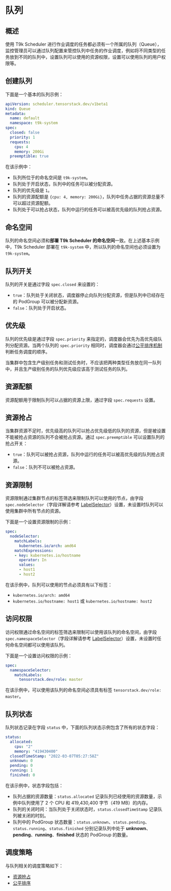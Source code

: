 # 队列

## 概述

使用 T9k Scheduler 进行作业调度的任务都必须有一个所属的队列（Queue），监控管理员可以通过队列配置来管控队列中任务的作业调度，例如将不同类型的任务放到不同的队列中，设置队列可以使用的资源权限，设置可以使用队列的用户权限等。

## 创建队列

下面是一个基本的队列示例：

```yaml
apiVersion: scheduler.tensorstack.dev/v1beta1
kind: Queue
metadata:
  name: default
  namespace: t9k-system
spec:
  closed: false
  priority: 1
  requests:
    cpu: 4
    memory: 200Gi
  preemptible: true
```

在该示例中：

* 队列所位于的命名空间是 `t9k-system`。
* 队列处于开启状态，队列中的任务可以被分配资源。
* 队列的优先级是 `1`。
* 队列的资源配额是 `{cpu: 4, memory: 200Gi}`，队列中任务占据的资源总量不可以超过资源配额。
* 队列处于可以抢占状态，队列中运行的任务可以被高优先级的队列抢占资源。

## 命名空间

队列的命名空间必须和**部署 T9k Scheduler 的命名空间**一致。在上述基本示例中，T9k Scheduler 部署在 `t9k-system` 中，所以队列的命名空间也必须设置为 `t9k-system`。

## 队列开关

队列的开关是通过字段 `spec.closed` 来设置的：

* `true`：队列处于关闭状态，调度器停止向队列分配资源，但是队列中已经存在的 PodGroup 可以被分配新资源。
* `false`：队列处于开启状态。

## 优先级

队列的优先级是通过字段 `spec.priority` 来指定的，调度器会优先为高优先级队列分配资源。当两个队列的 `spec.priority` 相同时，调度器会通过[公平排序机制](./scheduling-policy.md#公平排序)判断任务调度的顺序。

当集群中包含生产级别任务和测试任务时，不应该把两种类型任务放在同一队列中，并且生产级别任务的队列优先级应该高于测试任务的队列。

## 资源配额

资源配额用于限制队列可以占据的资源上限，通过字段 `spec.requests` 设置。

## 资源抢占

当集群资源不足时，优先级高的队列可以抢占优先级低的队列的资源，但是被设置不能被抢占资源的队列不会被抢占资源。通过 `spec.preemptible` 可以设置队列的抢占开关：

* `true`：队列可以被抢占资源，队列中运行的任务可以被高优先级的队列抢占资源。
* `false`：队列不可以被抢占资源。

## 资源限制

资源限制通过集群节点的标签筛选来限制队列可以使用的节点，由字段 `spec.nodeSelector`（字段详解请参考 <a target="_blank" rel="noopener noreferrer" href="https://v1-22.docs.kubernetes.io/docs/reference/kubernetes-api/common-definitions/label-selector/">LabelSelector</a>）设置，未设置时队列可以使用集群中所有节点的资源。

下面是一个设置资源限制的示例：

```yaml
spec:
  nodeSelector:
    matchLabels:
      kubernetes.io/arch: amd64
    matchExpressions:
    - key: kubernetes.io/hostname
      operator: In
      values:
      - host1
      - host2
```

在该示例中，队列可以使用的节点必须具有以下标签：

* `kubernetes.io/arch: amd64`
* `kubernetes.io/hostname: host1` 或 `kubernetes.io/hostname: host2`

## 访问权限

访问权限通过命名空间的标签筛选来限制可以使用该队列的命名空间，由字段 `spec.namespaceSelector`（字段详解请参考 <a target="_blank" rel="noopener noreferrer" href="https://v1-22.docs.kubernetes.io/docs/reference/kubernetes-api/common-definitions/label-selector/">LabelSelector</a>）设置，未设置时任何命名空间都可以使用该队列。

下面是一个设置访问权限的示例：

```yaml
spec:
  namespaceSelector:
    matchLabels:
      tensorstack.dev/role: master
```

在该示例中，可以使用该队列的命名空间必须具有标签 `tensorstack.dev/role: master`。

## 队列状态

队列状态记录在字段 `status` 中，下面的队列状态示例包含了所有的状态字段：

```yaml
status:
  allocated:
    cpu: "2"
    memory: "419430400"
  closedTimeStamp: "2022-03-07T05:27:58Z"
  unknown: 0
  pending: 0
  running: 1
  finished: 0
```

在该示例中，状态字段包括：

* 队列占据的资源数量：`status.allocated` 记录队列已经使用的资源数量，示例中队列使用了 2 个 CPU 和 419,430,400 字节（419 MB）的内存。
* 队列的关闭时间：当队列处于关闭状态时，`status.closedTimeStamp` 记录队列被关闭的时刻。
* 队列中的 PodGroup 状态数量：`status.unknown`、`status.pending`、`status.running`、`status.finished` 分别记录队列中处于 **unknown**、**pending**、**running**、**finished** 状态的 PodGroup 的数量。

## 调度策略

与队列相关的调度策略如下：

* [资源抢占](./scheduling-policy.md#资源抢占)
* [公平排序](./scheduling-policy.md#公平排序)

